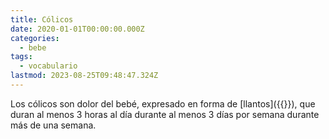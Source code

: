 ```yaml
---
title: Cólicos
date: 2020-01-01T00:00:00.000Z
categories:
  - bebe
tags:
  - vocabulario
lastmod: 2023-08-25T09:48:47.324Z
---
```


Los cólicos son dolor del bebé, expresado en forma de [llantos]({{<relref path="../../llanto.es.md" lang="es">}}), que duran al menos 3 horas al día durante al menos 3 días por semana durante más de una semana.
